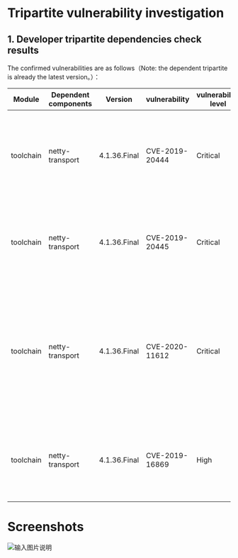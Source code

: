 # Tripartite vulnerability investigation

## 1. Developer tripartite dependencies check results

The confirmed vulnerabilities are as follows（Note: the dependent tripartite is already the latest version。）：

| Module      |  Dependent components  |Version| vulnerability|  vulnerability level            |   vulnerability description |  resolved or not |    Description    |
| ---------| --------------------|----------------------|----------------|----------------- |----------------|-----------------|---------------------------------|
|toolchain| netty-transport  | 4.1.36.Final | CVE-2019-20444  |  Critical        |HttpObjectDecoder.java in Netty before 4.1.44 allows an HTTP header that lacks a colon, which might be interpreted as a separate header with an incorrect syntax, or might be interpreted as an "invalid fold." | no        | servicecomb 1.3.0 Passively dependent tripartite     |
|toolchain| netty-transport  | 4.1.36.Final | CVE-2019-20445  |  Critical        |HttpObjectDecoder.java in Netty before 4.1.44 allows a Content-Length header to be accompanied by a second Content-Length header, or by a Transfer-Encoding header.| no| servicecomb 1.3.0 Passively dependent tripartite     |
|toolchain| netty-transport  | 4.1.36.Final | CVE-2020-11612  |  Critical        |The ZlibDecoders in Netty 4.1.x before 4.1.46 allow for unbounded memory allocation while decoding a ZlibEncoded byte stream. An attacker could send a large ZlibEncoded byte stream to the Netty server, forcing the server to allocate all of its free memory to a single decoder. | nno| servicecomb 1.3.0 Passively dependent tripartite     |
|toolchain| netty-transport  | 4.1.36.Final | CVE-2019-16869  |  High       |Netty before 4.1.42.Final mishandles whitespace before the colon in HTTP headers (such as a "Transfer-Encoding : chunked" line), which leads to HTTP request smuggling. | no| servicecomb 1.3.0 Passively dependent tripartite     |

# Screenshots

![输入图片说明](https://images.gitee.com/uploads/images/2020/1028/174219_45403d7c_5504908.png "toolchain.PNG")